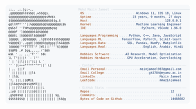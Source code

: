 <picture>
  <source srcset="https://raw.githubusercontent.com/mmazinjameel/mmazinjameel/main/dark_mode.svg?v=1756714539" media="(prefers-color-scheme: dark)">
  <img src="https://raw.githubusercontent.com/mmazinjameel/mmazinjameel/main/light_mode.svg?v=1756714539">
</picture>

